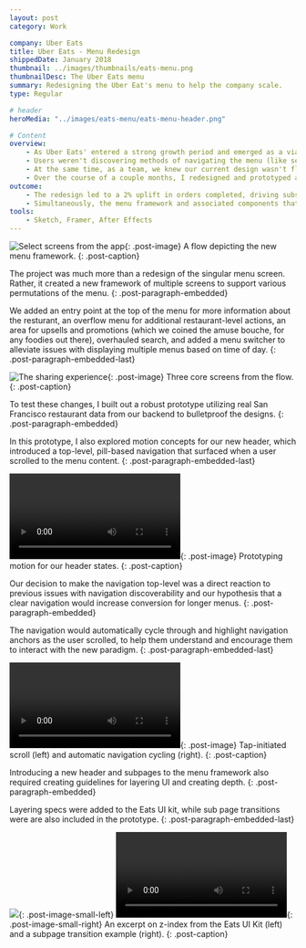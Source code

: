 ```yaml
---
layout: post
category: Work

company: Uber Eats
title: Uber Eats - Menu Redesign
shippedDate: January 2018
thumbnail: ../images/thumbnails/eats-menu.png
thumbnailDesc: The Uber Eats menu
summary: Redesigning the Uber Eat's menu to help the company scale.
type: Regular

# header
heroMedia: "../images/eats-menu/eats-menu-header.png"

# Content
overview:
    - As Uber Eats' entered a strong growth period and emerged as a viable business for Uber, it became clear that our menu design needed an update.
    - Users weren't discovering methods of navigating the menu (like search or our navigation) and our restaurant partners wanted the ability to display multiple menus and dietary information, the latter of which was also blocking lucrative partnerships in some parts of the world.
    - At the same time, as a team, we knew our current design wasn't flexible enough to accomodate features we planned to explore like promotions, smart recommendations, and more restaurant metadata.
    - Over the course of a couple months, I redesigned and prototyped and a new experience and system of menu components help our menu scale.
outcome:
    - The redesign led to a 2% uplift in orders completed, driving substantial revenue for Eats.
    - Simultaneously, the menu framework and associated components that were created laid the foundation for many features that have since been introduced, like restaurant-level promotions, dish dietary information, and restaurant info and opening hours.
tools:
    - Sketch, Framer, After Effects
---
```


![Select screens from the app](../images/eats-menu/eats-menu-flow.png){: .post-image}
A flow depicting the new menu framework.
{: .post-caption}

The project was much more than a redesign of the singular menu screen. Rather, it created a new framework of multiple screens to support various permutations of the menu.
{: .post-paragraph-embedded}

We added an entry point at the top of the menu for more information about the resturant, an overflow menu for additional restaurant-level actions, an area for upsells and promotions (which we coined the amuse bouche, for any foodies out there), overhauled search, and added a menu switcher to alleviate issues with displaying multiple menus based on time of day.
{: .post-paragraph-embedded-last}

![The sharing experience](../images/eats-menu/eats-menu-visuals.png){: .post-image}
Three core screens from the flow.
{: .post-caption}

To test these changes, I built out a robust prototype utilizing real San Francisco restaurant data from our backend to bulletproof the designs.
{: .post-paragraph-embedded}

In this prototype, I also explored motion concepts for our new header, which introduced a top-level, pill-based navigation that surfaced when a user scrolled to the menu content.
{: .post-paragraph-embedded-last}

<video src="../images/eats-menu/eats-menu-header.mp4" autoplay loop></video>{: .post-image}
Prototyping motion for our header states.
{: .post-caption}

Our decision to make the navigation top-level was a direct reaction to previous issues with navigation discoverability and our hypothesis that a clear navigation would increase conversion for longer menus.
{: .post-paragraph-embedded}

The navigation would automatically cycle through and highlight navigation anchors as the user scrolled, to help them understand and encourage them to interact with the new paradigm.
{: .post-paragraph-embedded-last}

<video src="../images/eats-menu/eats-menu-nav.mp4" autoplay loop></video>{: .post-image}
Tap-initiated scroll (left) and automatic navigation cycling (right).
{: .post-caption}

Introducing a new header and subpages to the menu framework also required creating guidelines for layering UI and creating depth.
{: .post-paragraph-embedded}

Layering specs were added to the Eats UI kit, while sub page transitions were are also included in the prototype.
{: .post-paragraph-embedded-last}

<img src="../images/eats-menu/eats-menu-elevation.png" />{: .post-image-small-left}
<video src="../images/eats-menu/eats-menu-metadata.mp4" autoplay loop></video>{: .post-image-small-right}
An excerpt on z-index from the Eats UI Kit (left) and a subpage transition example (right).
{: .post-caption}
